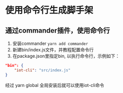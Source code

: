 使用命令行生成脚手架
=======
## 
## 通过commander插件，使用命令行
1. 安装commander `yarn add commander`
2. 新建bin/index.js文件，并教程配置命令行
3. 在package.json里指定bin, 以执行命令行，示例如下：
```json
"bin": {
    "iot-cli": "src/index.js"
}
```
经过 yarn global 全局安装后就可以使用iot-cli命令